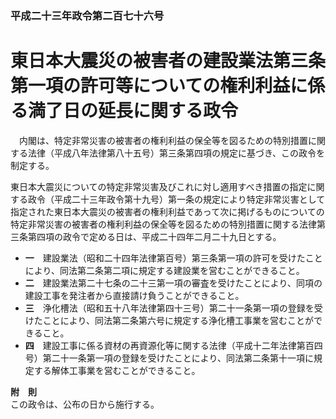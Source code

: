 ### 平成二十三年政令第二百七十六号  
# 東日本大震災の被害者の建設業法第三条第一項の許可等についての権利利益に係る満了日の延長に関する政令  
　内閣は、特定非常災害の被害者の権利利益の保全等を図るための特別措置に関する法律（平成八年法律第八十五号）第三条第四項の規定に基づき、この政令を制定する。  
  
東日本大震災についての特定非常災害及びこれに対し適用すべき措置の指定に関する政令（平成二十三年政令第十九号）第一条の規定により特定非常災害として指定された東日本大震災の被害者の権利利益であって次に掲げるものについての特定非常災害の被害者の権利利益の保全等を図るための特別措置に関する法律第三条第四項の政令で定める日は、平成二十四年二月二十九日とする。  
* **一**　建設業法（昭和二十四年法律第百号）第三条第一項の許可を受けたことにより、同法第二条第二項に規定する建設業を営むことができること。  
* **二**　建設業法第二十七条の二十三第一項の審査を受けたことにより、同項の建設工事を発注者から直接請け負うことができること。  
* **三**　浄化槽法（昭和五十八年法律第四十三号）第二十一条第一項の登録を受けたことにより、同法第二条第六号に規定する浄化槽工事業を営むことができること。  
* **四**　建設工事に係る資材の再資源化等に関する法律（平成十二年法律第百四号）第二十一条第一項の登録を受けたことにより、同法第二条第十一項に規定する解体工事業を営むことができること。  
  
**附　則**  
この政令は、公布の日から施行する。  
  
